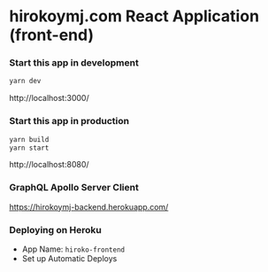 # hirokoymj.com React Application (front-end)

### Start this app in development

```js
yarn dev
```
http://localhost:3000/

### Start this app in production

```js
yarn build
yarn start
```
http://localhost:8080/

### GraphQL Apollo Server Client 


https://hirokoymj-backend.herokuapp.com/


### Deploying on Heroku

- App Name: `hiroko-frontend`
- Set up Automatic Deploys
